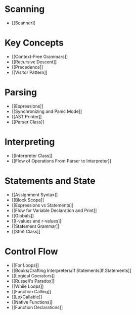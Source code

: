 # Scanning
- [[Scanner]]

# Key Concepts
- [[Context-Free Grammars]]
- [[Recursive Descent]]
- [[Precedence]]
- [[Visitor Pattern]]

# Parsing
- [[Expressions]]
- [[Synchronizing and Panic Mode]]
- [[AST Printer]]
- [[Parser Class]]

# Interpreting
- [[Interpreter Class]]
- [[Flow of Operations From Parser to Interpreter]]

# Statements and State
- [[Assignment Syntax]]
- [[Block Scope]]
- [[Expressions vs Statements]]
- [[Flow for Variable Declaration and Print]]
- [[Globals]]
- [[l-values and r-values]]
- [[Statement Grammar]]
- [[Stmt Class]]

# Control Flow
- [[For Loops]]
- [[Books/Crafting Interpreters/If Statements|If Statements]]
- [[Logical Operators]]
- [[Russell's Paradox]]
- [[While Loops]]
- [[Function Calling]]
- [[LoxCallable]]
- [[Native Functions]]
- [[Function Declarations]]
